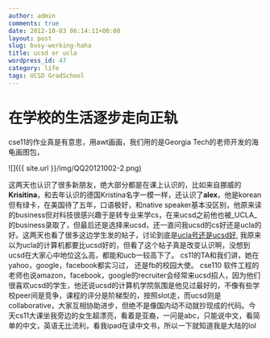 ```yaml
---
author: admin
comments: true
date: 2012-10-03 06:14:11+00:00
layout: post
slug: busy-working-haha
title: ucsd or ucla
wordpress_id: 47
category: life
tags: UCSD GradSchool
---
```


# 在学校的生活逐步走向正轨

 cse11的作业真是有意思，用awt画画，我们用的是Georgia Tech的老师开发的海龟画图包，


![]({{ site.url }}/img/QQ20121002-2.png)


这两天也认识了很多新朋友，绝大部分都是在课上认识的，比如来自挪威的**Krisitina**，和去年认识的德国Kristina名字一模一样，还认识了**alex**，他是korean但有绿卡，在美国待了五年，口语极好，和native speaker基本没区别，他原来读的business但对科技很感兴趣于是转专业来学cs，在来ucsd之前他也被_UCLA_的business录取了，但最后还是选择来ucsd，还一直问我ucsd的cs好还是ucla的好。这两天也看了很多这边学生发的帖子，讨论到底是[ucla号还是ucsd好](http://news.ycombinator.com/item?id=579690), 我原来以为ucla的计算机都要比ucsd好的，但看了这个帖子真是改变认识啊，没想到ucsd在大家心中地位这么高，都能和ucb一较高下了。 cs11的TA和我们讲，她在yahoo，google，facebook都实习过， 还是fb的校园大使。 cse110 软件工程的老师也说amazon，facebook，google的recruiter会经常来ucsd招人，因为他们很喜欢ucsd的学生，他还说ucsd的计算机学院氛围是他见过最好的，不像有些学校peer间是竞争，课程的评分是阶梯型的，按照slot走，而ucsd则是collaborative，大家互相协助进步，但绝不是像国内动不动就抄现成的代码。今天cs11大课坐我旁边的女生超漂亮，看着是亚裔，一问是abc，只能说中文，看简单的中文，英语无比流利，看我ipad在读中文书，所以一下就知道我是大陆的lol

